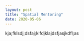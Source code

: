 ```yaml
---
layout: post
title: "Spatial Mentoring"
date: 2020-05-06
---
```

kja;fklsdj;dsfaj;klfdjklajdsfjasjkdfl;as

